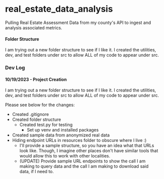 # real_estate_data_analysis
Pulling Real Estate Assessment Data from my county's API to ingest and analysis associated metrics.

#### Folder Structure
I am trying out a new folder structure to see if I like it. I created the utilities, dev, and test folders under src to allow ALL of my code to appear under src.

### Dev Log
#### 10/19/2023 - Project Creation
I am trying out a new folder structure to see if I like it. I created the utilities, dev, and test folders under src to allow ALL of my code to appear under src.

Please see below for the changes:
* Created .gitignore
* Created folder structure
  * Created test.py for testing
    * Set up venv and installed packages
* Created sample data from anonymized real data
* Hiding endpoint URLs in resources folder to obscure where I live :)
  * I'll provide a sample structure, so you have an idea what that URLs look like. Though, I imagine other places don't have similar tools that would allow this to work with other localities.
  * (UPDATE) Provide sample URL endpoints to show the call I am making to query data and the call I am making to download said data, if I need to.
